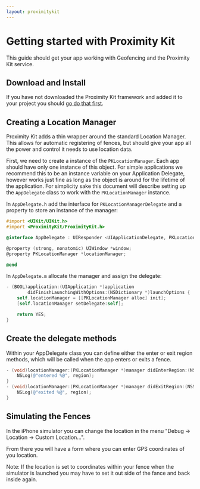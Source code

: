 ```yaml
---
layout: proximitykit
---
```


# Getting started with Proximity Kit

This guide should get your app working with Geofencing and the Proximity Kit service.

## Download and Install

If you have not downloaded the Proximity Kit framework and added it to your project you should [go do that first](http://proximitykit.com/download).

## Creating a Location Manager

Proximity Kit adds a thin wrapper around the standard Location Manager. This allows for automatic registering of fences, but should give your app all the power and control it needs to use location data.

First, we need to create a instance of the `PKLocationManager`. Each app should have only one instance of this object. For simple applications we recommend this to be an instance variable on your Application Delegate, however works just fine as long as the object is around for the lifetime of the application. For simplicity sake this document will describe setting up the `AppDelegate` class to work with the `PKLocationManager` instance.

In `AppDelegate.h` add the interface for `PKLocationManagerDelegate` and a property to store an instance of the manager:

```objective-c
#import <UIKit/UIKit.h>
#import <ProximityKit/ProximityKit.h>

@interface AppDelegate : UIResponder <UIApplicationDelegate, PKLocationManagerDelegate>

@property (strong, nonatomic) UIWindow *window;
@property PKLocationManager *locationManager;

@end
```

In `AppDelegate.m` allocate the manager and assign the delegate:

```objective-c
- (BOOL)application:(UIApplication *)application
        didFinishLaunchingWithOptions:(NSDictionary *)launchOptions {
    self.locationManager = [[PKLocationManager alloc] init];
    [self.locationManager setDelegate:self];

    return YES;
}
```

## Create the delegate methods

Within your AppDelegate class you can define either the enter or exit region methods, which will be called when the app enters or exits a fence.

```objective-c
- (void)locationManager:(PKLocationManager *)manager didEnterRegion:(NSString *)region {
    NSLog(@"entered %@", region);
}
- (void)locationManager:(PKLocationManager *)manager didExitRegion:(NSString *)region {
    NSLog(@"exited %@", region);
}
```

## Simulating the Fences

In the iPhone simulator you can change the location in the menu "Debug -> Location -> Custom Location...".

From there you will have a form where you can enter GPS coordinates of you location.

Note: If the location is set to coordinates within your fence when the simulator is launched you may have to set it out side of the fance and back inside again.



